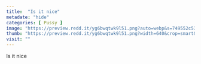 ```yaml
---
title:  "Is it nice"
metadate: "hide"
categories: [ Pussy ]
image: "https://preview.redd.it/yg6bwqtwk9l51.png?auto=webp&s=749552c531347a56be14c09a0315df79b6712d7b"
thumb: "https://preview.redd.it/yg6bwqtwk9l51.png?width=640&crop=smart&auto=webp&s=abaf28a414a4fbda51a7888d667b5f72b0e3a87b"
visit: ""
---
```

Is it nice
